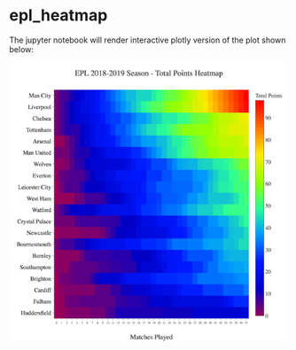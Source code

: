 # epl_heatmap

The jupyter notebook will render interactive plotly version of the plot shown below:

![Alt text](epl_heatmap_2018_2019.png?raw=true "Title")
